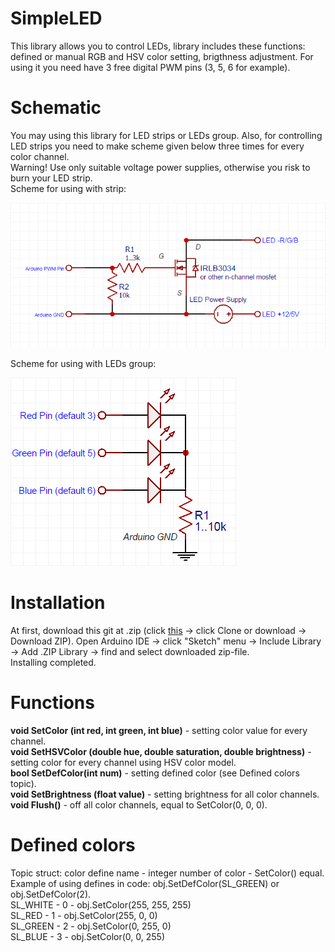 # SimpleLED
This library allows you to control LEDs, library includes these functions: defined or manual RGB and HSV color setting, brigthness adjustment. For using it you need have 3 free digital PWM pins (3, 5, 6 for example).

# Schematic
You may using this library for LED strips or LEDs group. Also, for controlling LED strips you need to make scheme given below three times for every color channel.<br>
Warning! Use only suitable voltage power supplies, otherwise you risk to burn your LED strip.<br>
Scheme for using with strip:

![Preview](https://github.com/SNMetamorph/SimpleLED/blob/master/mosfetscheme.png?raw=true)

Scheme for using with LEDs group:

![Preview](https://github.com/SNMetamorph/SimpleLED/blob/master/ledscheme.png?raw=true)

# Installation
At first, download this git at .zip (click <a href="https://github.com/SNMetamorph/SimpleLED">this</a> -> click Clone or download -> Download ZIP). Open Arduino IDE -> click "Sketch" menu -> Include Library -> Add .ZIP Library -> find and select downloaded zip-file.<br> Installing completed.

# Functions
<b>void SetColor (int red, int green, int blue)</b> - setting color value for every channel.<br>
<b>void SetHSVColor (double hue, double saturation, double brightness)</b> - setting color for every channel using HSV color model.<br>
<b>bool SetDefColor(int num)</b> - setting defined color (see Defined colors topic).<br>
<b>void SetBrightness (float value)</b> - setting brightness for all color channels.<br>
<b>void Flush()</b> - off all color channels, equal to SetColor(0, 0, 0).<br>

# Defined colors
Topic struct: color define name - integer number of color - SetColor() equal.<br>
Example of using defines in code: obj.SetDefColor(SL_GREEN) or obj.SetDefColor(2).<br>
SL_WHITE - 0 - obj.SetColor(255, 255, 255)<br>
SL_RED - 1 - obj.SetColor(255, 0, 0)<br>
SL_GREEN - 2 - obj.SetColor(0, 255, 0)<br>
SL_BLUE - 3 - obj.SetColor(0, 0, 255)<br>
